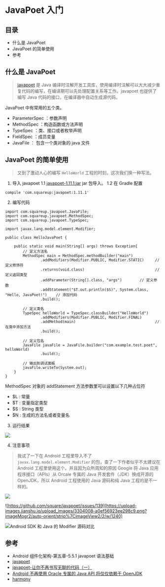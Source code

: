 # JavaPoet 入门

## 目录
- 什么是 JavaPoet
- JavaPoet 的简单使用
- 参考

## 什么是 JavaPoet

> [javapoet](https://github.com/square/javapoet) 是 Java 编译时注解开发工具库，使用编译时注解可以大大减少重复代码的编写，在编译期可以先处理配置关系等工作。javapoet 也提供了编写 Java 代码的接口，在编译器中自动生成源代码。

JavaPoet 中有常用的五个类。
- ParameterSpec ：参数声明
- MethodSpec ：构造函数或方法声明
- TypeSpec ：类、接口或者枚举声明
- FieldSpec ：成员变量
- JavaFile ： 包含一个类对象的 java 文件

## JavaPoet 的简单使用

> 又到了激动人心的编写 `HelloWorld` 工程的时刻，这次我们换一种写法。

1. 导入 javapoet 
1.1 [javapoet-1.11.1.jar](https://search.maven.org/remote_content?g=com.squareup&a=javapoet&v=LATEST) jar 包导入。
1.2 在 Gradle 配置
```
compile 'com.squareup:javapoet:1.11.1'
```

2. 编写代码

```
import com.squareup.javapoet.JavaFile;
import com.squareup.javapoet.MethodSpec;
import com.squareup.javapoet.TypeSpec;

import javax.lang.model.element.Modifier;

public class HelloJavaPoet {

    public static void main(String[] args) throws Exception{
        // 定义方法名
        MethodSpec main = MethodSpec.methodBuilder("main")
                .addModifiers(Modifier.PUBLIC, Modifier.STATIC)     // 定义修饰符
                .returns(void.class)                                // 定义返回类型
                .addParameter(String[].class, "args")        // 定义参数
                .addStatement("$T.out.println($S)", System.class, "Hello, JavaPoet!")    // 添加代码
                .build();

        // 定义类名
        TypeSpec helloWorld = TypeSpec.classBuilder("HelloWorld")
                .addModifiers(Modifier.PUBLIC, Modifier.FINAL)
                .addMethod(main)                                    // 在类中添加方法
                .build();

        // 定义包名
        JavaFile javaFile = JavaFile.builder("com.example.test.poet", helloWorld)
                .build();

        // 输出到调试面板
        javaFile.writeTo(System.out);
    }
}
```

MethodSpec 对象的 addStatement 方法参数里可以设置以下几种占位符

- $L : 常量
- $T : 变量指定类型
- $S : String 类型
- $N : 生成的方法名或者变量名


3. 运行结果

![](https://upload-images.jianshu.io/upload_images/3304008-244bbf5ddddd1785.png?imageMogr2/auto-orient/strip%7CimageView2/2/w/1240)

4. 注意事项

> 我试了一下在 Android 工程里导入不了  `javax.lang.model.element.Modifier` 的包，查了一下作者似乎不太建议在 Android 工程里使用这个。并且因为众所周知的原因 Google 将 Java 应用程序接口（APIs）从 Orcale 专属的 Java 开发套件（JDK）换成开源的 OpenJDK，所以 Android 工程使用的 Java 源码和纯 Java 工程的是不一样的。

![](https://upload-images.jianshu.io/upload_images/3304008-d90b6b8ee248486b.png?imageMogr2/auto-orient/strip%7CimageView2/2/w/1240)

![https://github.com/square/javapoet/issues/139](https://upload-images.jianshu.io/upload_images/3304008-a0ef56923ee298c9.png?imageMogr2/auto-orient/strip%7CimageView2/2/w/1240)

![Android SDK 和 Java 的 Modifier  源码对比](https://upload-images.jianshu.io/upload_images/3304008-a7b7d89f643e4082.png?imageMogr2/auto-orient/strip%7CimageView2/2/w/1240)

## 参考
- Android 组件化架构-第五章-5.5.1 javapoet 语法基础
- [javapoet](https://github.com/square/javapoet)
- [javapoet-让你不再书写无聊的代码（一）](https://blog.csdn.net/qq_18242391/article/details/77018155)
- [Android 不再使用 Oracle 专属的 Java API 将仅仅依赖于 OpenJDK](https://blog.csdn.net/u013278099/article/details/50440768)
- [harmony](http://harmony.apache.org/)
